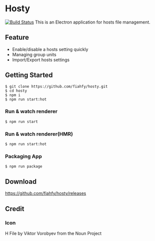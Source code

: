 # Hosty
[![Build Status](https://travis-ci.org/fiahfy/hosty.svg?branch=master)](https://travis-ci.org/fiahfy/hosty)
This is an Electron application for hosts file management.

## Feature
* Enable/disable a hosts setting quickly
* Managing group units
* Import/Export hosts settings

## Getting Started
```
$ git clone https://github.com/fiahfy/hosty.git
$ cd hosty
$ npm i
$ npm run start:hot
```

### Run & watch renderer
```
$ npm run start
```

### Run & watch renderer(HMR)
```
$ npm run start:hot
```

### Packaging App
```
$ npm run package
```

## Download
https://github.com/fiahfy/hosty/releases

## Credit
### Icon
H File by Viktor Vorobyev from the Noun Project
